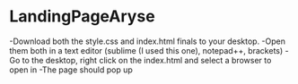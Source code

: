 # LandingPageAryse


-Download both the style.css and index.html finals to your desktop. 
-Open them both in a text editor (sublime (I used this one), notepad++, brackets) 
-Go to the desktop, right click on the index.html and select a browser to open in 
-The page should pop up 
